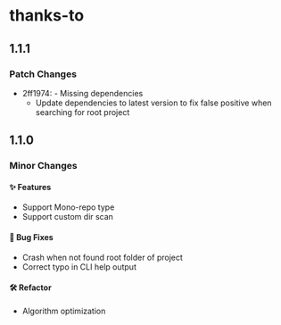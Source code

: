 # thanks-to

## 1.1.1

### Patch Changes

- 2ff1974: - Missing dependencies
  - Update dependencies to latest version to fix false positive when searching for root project

## 1.1.0

### Minor Changes

#### ✨ Features

- Support Mono-repo type
- Support custom dir scan

#### 🐛 Bug Fixes

- Crash when not found root folder of project
- Correct typo in CLI help output

#### 🛠 Refactor

- Algorithm optimization
